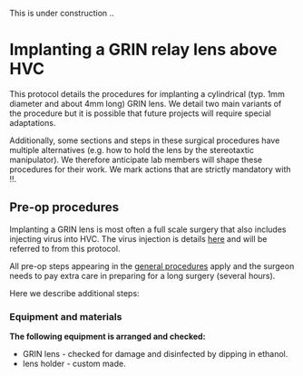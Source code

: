 This is under construction ..
# Implanting a GRIN relay lens above HVC

This protocol details the procedures for implanting a cylindrical (typ. 1mm diameter and about 4mm long) GRIN lens. We detail two main variants of the procedure but it is possible that future projects will require special adaptations. 

Additionally, some sections and steps in these surgical procedures have multiple alternatives (e.g. how to hold the lens by the stereotaxtic manipulator). We therefore anticipate lab members will shape these procedures for their work. We mark actions that are strictly mandatory with :bangbang:.

## Pre-op procedures
Implanting a GRIN lens is most often a full scale surgery that also includes injecting virus into HVC. The virus injection is details [here](https://github.com/NeuralSyntaxLab/lab-handbook/blob/main/Surgical%20Procedures/Injecting_into_the_brain.md) and will be referred to from this protocol.  

All pre-op steps appearing in the [general procedures](https://github.com/NeuralSyntaxLab/lab-handbook/blob/main/Surgical%20Procedures/general_surgical_procedures.md) apply and the surgeon needs to pay extra care in preparing for a long surgery (several hours).

Here we describe additional steps:
### Equipment and materials
**The following equipment is arranged and checked:**
* GRIN lens - checked for damage and disinfected by dipping in ethanol.
* lens holder - custom made.


